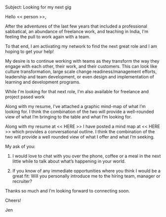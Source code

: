Subject: Looking for my next gig

Hello << person >>,

After the adventures of the last few years that included a professional sabbatical, an abundance of freelance work, and teaching in India, I'm feeling the pull to work again with a team.

To that end, I am activating my network to find the next great role and I am hoping to get your help!

My desire is to continue working with teams as they transform the way they engage with each other, their work, and their customers. This can look like culture transformation, large scale change readiness/management efforts, leadership and team development, or even design and implementation of learning and development programs. 

While I'm looking for that next role, I'm also available for freelance and project pased work

Along with my resume, I’ve attached a graphic mind-map of what I’m looking for. I think the combination of the two will provide a well-rounded view of what I’m bringing to the table and what I’m looking for.

Along with my resume at << HERE >> I have posted a mind map at << HERE >> which provides a conversational outline. I think the combination of the two will provide a well rounded view of what I offer and what I’m seeking.

My ask of you:

1. I would love to chat with you over the phone, coffee or a meal in the next little while to talk about what’s happening in your world.

2. If you know of any immediate opportunities where you think I would be a great fit: Will you personally introduce me to the hiring team, manager or recruiter?

Thanks so much and I’m looking forward to connecting soon.

Cheers!

Jen
